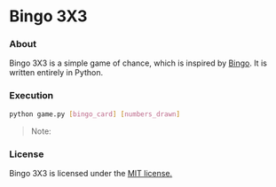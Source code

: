 # Bingo 3X3
### About
Bingo 3X3 is a simple game of chance, which is inspired by [Bingo](http://en.wikipedia.org/wiki/Bingo_(U.S.)). It is written entirely in Python.

### Execution
```Bash
python game.py [bingo_card] [numbers_drawn]
```
> Note: 

### License
Bingo 3X3 is licensed under the [MIT license.](https://github.com/elailai94/Bingo-3X3/blob/master/LICENSE)
